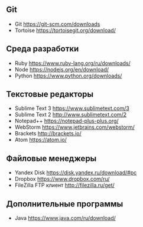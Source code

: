 ## Git
* Git https://git-scm.com/downloads
* Tortoise https://tortoisegit.org/download/

## Среда разработки
* Ruby https://www.ruby-lang.org/ru/downloads/
* Node https://nodejs.org/en/download/
* Python https://www.python.org/downloads/

## Текстовые редакторы
* Sublime Text 3 https://www.sublimetext.com/3
* Sublime Text 2 http://www.sublimetext.com/2
* Notepad++ https://notepad-plus-plus.org/
* WebStorm https://www.jetbrains.com/webstorm/
* Brackets http://brackets.io/
* Atom https://atom.io/

## Файловые менеджеры
* Yandex Disk https://disk.yandex.ru/download/#pc
* Dropbox https://www.dropbox.com/ru/
* FileZilla FTP клиент http://filezilla.ru/get/

## Дополнительные программы
* Java https://www.java.com/ru/download/
